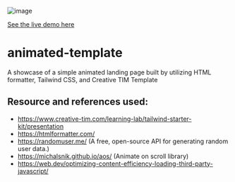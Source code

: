 ![image](https://user-images.githubusercontent.com/55536824/196629332-e4721cb6-4b89-419d-8eff-e3365e743efc.png)

[See the live demo here](https://rifkyzena.github.io/animated-template/)

# animated-template
A showcase of a simple animated landing page built by utilizing HTML formatter, Tailwind CSS, and Creative TIM Template

## Resource and references used:
- https://www.creative-tim.com/learning-lab/tailwind-starter-kit/presentation
- https://htmlformatter.com/
- https://randomuser.me/ (A free, open-source API for generating random user data.)
- https://michalsnik.github.io/aos/ (Animate on scroll library)
- https://web.dev/optimizing-content-efficiency-loading-third-party-javascript/
